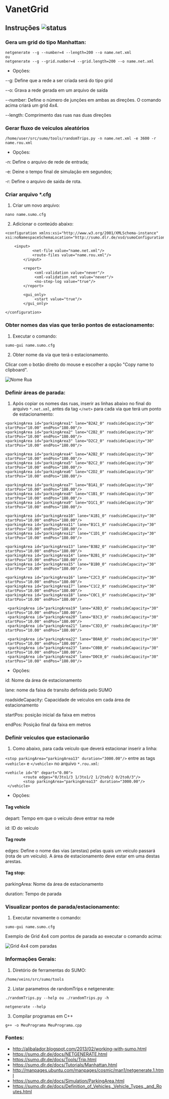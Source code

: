 # VanetGrid

## Instruções ![status](https://img.shields.io/readthedocs/pip.svg)

### Gera um grid do tipo Manhattan:

```
netgenerate --g --number=4 --length=200 --o name.net.xml
ou 
netgenerate --g --grid.number=4 --grid.length=200 --o name.net.xml
```

* Opções:

--g: Define que a rede a ser criada será do tipo grid

--o: Grava a rede gerada em um arquivo de saída

--number: Define o número de junções em ambas as direções. O comando acima criará um grid 4x4.

--length: Comprimento das ruas nas duas direções


### Gerar fluxo de veiculos aleatórios

`/home/user/src/sumo/tools/randomTrips.py -n name.net.xml -e 3600 -r name.rou.xml`

* Opções:

-n: Define o arquivo de rede de entrada;

-e: Deine o tempo final de simulação em segundos;

-r: Define o arquivo de saida de rota.

### Criar arquivo *.cfg

1. Criar um novo arquivo:

`nano name.sumo.cfg`

2. Adicionar o conteúdo abaixo:

```
<configuration xmlns:xsi="http://www.w3.org/2001/XMLSchema-instance" xsi:noNamespaceSchemaLocation="http://sumo.dlr.de/xsd/sumoConfiguration.xsd">
      
	<input>
            <net-file value="name.net.xml"/>
            <route-files value="name.rou.xml"/>
        </input>

        <report>
             <xml-validation value="never"/>
             <xml-validation.net value="never"/>
             <no-step-log value="true"/>
        </report>

        <gui_only>
             <start value="true"/>
        </gui_only>

</configuration>
```

### Obter nomes das vias que terão pontos de estacionamento:

1. Executar o comando:

`sumo-gui name.sumo.cfg`

2. Obter nome da via que terá o estacionamento. 

Clicar com o botão direito do mouse e escolher a opção "Copy name to clipboard".

![Nome Rua](https://github.com/cairoapcampos/VanetGrid/raw/master/streetName.png)


### Definir áreas de parada:

1. Após copiar os nomes das ruas, inserir as linhas abaixo no final do arquivo `*.net.xml`, antes da tag `</net>` para cada via que terá um ponto de estacionamento:

```
<parkingArea id="parkingArea1" lane="B2A2_0" roadsideCapacity="30" startPos="10.00" endPos="180.00"/>
<parkingArea id="parkingArea2" lane="C2B2_0" roadsideCapacity="30" startPos="10.00" endPos="180.00"/>
<parkingArea id="parkingArea3" lane="D2C2_0" roadsideCapacity="30" startPos="10.00" endPos="180.00"/>

<parkingArea id="parkingArea4" lane="A2B2_0" roadsideCapacity="30" startPos="10.00" endPos="180.00"/>
<parkingArea id="parkingArea5" lane="B2C2_0" roadsideCapacity="30" startPos="10.00" endPos="180.00"/>
<parkingArea id="parkingArea6" lane="C2D2_0" roadsideCapacity="30" startPos="10.00" endPos="180.00"/>

<parkingArea id="parkingArea7" lane="B1A1_0" roadsideCapacity="30" startPos="10.00" endPos="180.00"/>
<parkingArea id="parkingArea8" lane="C1B1_0" roadsideCapacity="30" startPos="10.00" endPos="180.00"/>
<parkingArea id="parkingArea9" lane="D1C1_0" roadsideCapacity="30" startPos="10.00" endPos="180.00"/>

<parkingArea id="parkingArea10" lane="A1B1_0" roadsideCapacity="30" startPos="10.00" endPos="180.00"/>
<parkingArea id="parkingArea11" lane="B1C1_0" roadsideCapacity="30" startPos="10.00" endPos="180.00"/>
<parkingArea id="parkingArea12" lane="C1D1_0" roadsideCapacity="30" startPos="10.00" endPos="180.00"/>

<parkingArea id="parkingArea13" lane="B3B2_0" roadsideCapacity="30" startPos="10.00" endPos="180.00"/>
<parkingArea id="parkingArea14" lane="B2B1_0" roadsideCapacity="30" startPos="10.00" endPos="180.00"/>
<parkingArea id="parkingArea15" lane="B1B0_0" roadsideCapacity="30" startPos="10.00" endPos="180.00"/>

<parkingArea id="parkingArea16" lane="C2C3_0" roadsideCapacity="30" startPos="10.00" endPos="180.00"/>
<parkingArea id="parkingArea17" lane="C1C2_0" roadsideCapacity="30" startPos="10.00" endPos="180.00"/>
<parkingArea id="parkingArea18" lane="C0C1_0" roadsideCapacity="30" startPos="10.00" endPos="180.00"/>

 <parkingArea id="parkingArea19" lane="A3B3_0" roadsideCapacity="30" startPos="10.00" endPos="180.00"/>
 <parkingArea id="parkingArea20" lane="B3C3_0" roadsideCapacity="30" startPos="10.00" endPos="180.00"/>
 <parkingArea id="parkingArea21" lane="C3D3_0" roadsideCapacity="30" startPos="10.00" endPos="180.00"/>

 <parkingArea id="parkingArea22" lane="B0A0_0" roadsideCapacity="30" startPos="10.00" endPos="180.00"/>
 <parkingArea id="parkingArea23" lane="C0B0_0" roadsideCapacity="30" startPos="10.00" endPos="180.00"/>
 <parkingArea id="parkingArea24" lane="D0C0_0" roadsideCapacity="30" startPos="10.00" endPos="180.00"/>

```

* Opções:

id: Nome da área de estacionamento

lane: nome da faixa de transito definida pelo SUMO

roadsideCapacity: Capacidade de veiculos em cada área de estacionamento

startPos: posição inicial da faixa em metros

endPos: Posição final da faixa em metros

### Definir veículos que estacionarão

1. Como abaixo, para cada veículo que deverá estacionar inserir a linha:

`<stop parkingArea="parkingArea13" duration="3000.00"/>` entre as tags `<vehicle>` e `</vehicle>` no arquivo `*.rou.xml`:

```
<vehicle id="0" depart="0.00">
        <route edges="0/3to1/3 1/3to1/2 1/2to0/2 0/2to0/3"/>
        <stop parkingArea="parkingArea13" duration="3000.00"/>
 </vehicle>
 ```
 
* Opções:

#### Tag vehicle

depart: Tempo em que o veículo deve entrar na rede

id: ID do veículo

#### Tag route

edges: Define o nome das vias (arestas) pelas quais um veiculo passará (rota de um veículo). A área de estacionamento deve estar em uma destas arestas.

#### Tag stop:

parkingArea: Nome da área de estacionamento

duration: Tempo de parada

### Visualizar pontos de parada/estacionamento:

1. Executar novamente o comando:

`sumo-gui name.sumo.cfg`

Exemplo de Grid 4x4 com pontos de parada ao executar o comando acima:

![Grid 4x4 com paradas](https://github.com/cairoapcampos/VanetGrid/raw/master/FigGrid4x4.png)

### Informações Gerais:

1. Diretório de ferramentas do SUMO:

`/home/veins/src/sumo/tools`

2. Listar parametros de randomTrips e netgenerate:

`./randomTrips.py --help ou ./randomTrips.py -h`

`netgenerate --help`

3. Compilar programas em C++

`g++ -o MeuPrograma MeuPrograma.cpp`

### Fontes:

* http://alibalador.blogspot.com/2013/02/working-with-sumo.html
* https://sumo.dlr.de/docs/NETGENERATE.html
* https://sumo.dlr.de/docs/Tools/Trip.html
* https://sumo.dlr.de/docs/Tutorials/Manhattan.html
* http://manpages.ubuntu.com/manpages/cosmic/man1/netgenerate.1.html
* https://sumo.dlr.de/docs/Simulation/ParkingArea.html
* https://sumo.dlr.de/docs/Definition_of_Vehicles,_Vehicle_Types,_and_Routes.html
